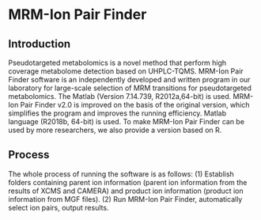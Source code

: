 # MRM-Ion Pair Finder

## Introduction
Pseudotargeted metabolomics is a novel method that perform high coverage metabolome detection based on UHPLC-TQMS. MRM-Ion Pair Finder software is an independently developed and written program in our laboratory for large-scale selection of MRM transitions for pseudotargeted metabolomics. The Matlab (Version 7.14.739, R2012a,64-bit) is used. MRM-Ion Pair Finder v2.0 is improved on the basis of the original version, which simplifies the program and improves the running efficiency. Matlab language (R2018b, 64-bit) is used. To make MRM-Ion Pair Finder can be used by more researchers, we also provide a version based on R.

## Process 
The whole process of running the software is as follows: (1) Establish folders containing parent ion information (parent ion information from the results of XCMS and CAMERA) and product ion information (product ion information from MGF files). (2) Run MRM-Ion Pair Finder, automatically select ion pairs, output results.
